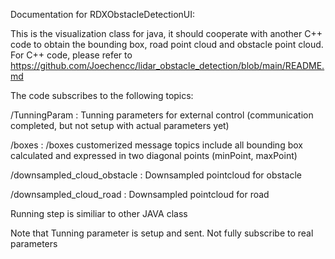 Documentation for RDXObstacleDetectionUI:

This is the visualization class for java, it should cooperate with another C++ code to obtain the bounding box,
road point cloud and obstacle point cloud. For C++ code, please refer to https://github.com/Joechencc/lidar_obstacle_detection/blob/main/README.md

The code subscribes to the following topics:

/TunningParam : Tunning parameters for external control (communication completed, but not setup with actual parameters yet)

/boxes : /boxes customerized message topics include all bounding box calculated and expressed in two diagonal points (minPoint, maxPoint)

/downsampled_cloud_obstacle : Downsampled pointcloud for obstacle

/downsampled_cloud_road : Downsampled pointcloud for road


Running step is similiar to other JAVA class

Note that Tunning parameter is setup and sent. Not fully subscribe to real parameters
